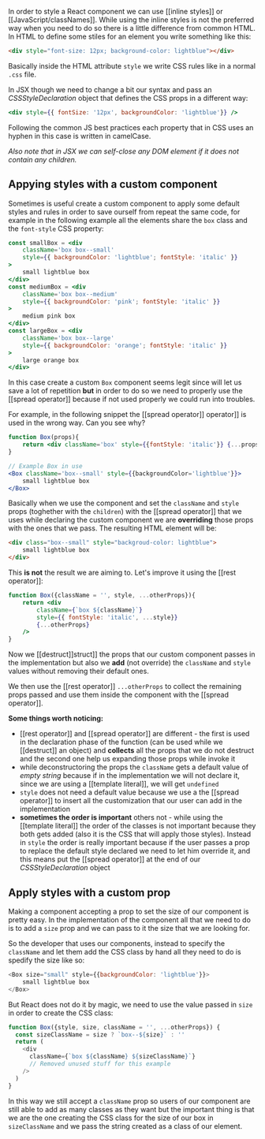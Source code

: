 In order to style a React component we can use [[inline styles]] or [[JavaScript/classNames]]. While using the inline styles is not the preferred way when you need to do so there is a little difference from common HTML.
In HTML to define some stiles for an element you write something like this:
```html
<div style="font-size: 12px; background-color: lightblue"></div>
```
Basically inside the HTML attribute `style` we write CSS rules like in a normal `.css` file.

In JSX though we need to change a bit our syntax and pass an *CSSStyleDeclaration* object that defines the CSS props in a different way:
```jsx
<div style={{ fontSize: '12px', backgroundColor: 'lightblue'}} />
```
Following the common JS best practices each property that in CSS uses an hyphen  in this case is written in camelCase.

*Also note that in JSX we can self-close any DOM element if it does not contain any children.*

## Appying styles with a custom component
Sometimes is useful create a custom component to apply some default styles and rules in order to save ourself from repeat the same code, for example in the following example all the elements share the `box` class and the `font-style` CSS property:
```jsx
const smallBox = <div 
	className='box box--small' 
	style={{ backgroundColor: 'lightblue'; fontStyle: 'italic' }}
>
	small lightblue box
</div>
const mediumBox = <div 
	className='box box--medium' 
	style={{ backgroundColor: 'pink'; fontStyle: 'italic' }}
>
	medium pink box
</div>
const largeBox = <div 
	className='box box--large' 
	style={{ backgroundColor: 'orange'; fontStyle: 'italic' }}
>
	large orange box
</div>
```
In this case create a custom `Box` component seems legit since will let us save a lot of repetition **but** in order to do so we need to properly use the [[spread operator]] because if not used properly we could run into troubles.

For example, in the following snippet the [[spread operator]] operator]] is used in the wrong way. Can you see why?
```jsx
function Box(props){
	return <div className='box' style={{fontStyle: 'italic'}} {...props} />
}

// Example Box in use
<Box className='box--small' style={{backgroundColor='lightblue'}}>
	small lightblue box
</Box>
```
Basically when we use the component and set the `className` and `style` props (toghether with the `children`) with the [[spread operator]] that we uses while declaring the custom component we are **overriding** those props with the ones that we pass. The resulting HTML element will be:
```html
<div class="box--small" style="backgroud-color: lightblue">
	small lightblue box
</div>
```
This **is not** the result we are aiming to. Let's improve it using the [[rest operator]]:
```jsx
function Box({className = '', style, ...otherProps}){
	return <div 
		className={`box ${className}`} 
		style={{ fontStyle: 'italic', ...style}} 
		{...otherProps} 
	/>
}
```
Now we [[destruct]]struct]] the props that our custom component passes in the implementation but also we **add** (not override) the `className` and `style` values without removing their default ones.

We then use the [[rest operator]] `...otherProps` to collect the remaining props passed and use them inside the component with the [[spread operator]].

**Some things worth noticing:**
* [[rest operator]] and [[spread operator]] are different - the first is used in the declaration phase of the function (can be used while we [[destruct]] an object) and **collects** all the props that we do not destruct and the second one help us expanding those props while invoke it
* while deconstructoring the props the `className` gets a default value of *empty string* because if in the implementation we will not declare it, since we are using a [[template literal]], we will get `undefined`
* `style` does not need a default value because we use a the [[spread operator]] to insert all the customization that our user can add in the implementation
* **sometimes the order is important** others not - while using the [[template literal]] the order of the classes is not important because they both gets added (also it is the CSS that will apply those styles). Instead in `style` the order is really important because if the user passes a prop to replace the default style declared we need to let him override it, and this means put the [[spread operator]] at the end of our *CSSStyleDeclaration* object

## Apply styles with a custom prop
Making a component accepting a prop to set the size of our component is pretty easy. In the implementation of the component all that we need to do is to add a `size` prop and we can pass to it the size that we are looking for.

So the developer that uses our components, instead to specify the `className` and let them add the CSS class by hand all they need to do is spedify the size like so:
```js
<Box size="small" style={{backgroundColor: 'lightblue'}}>
	small lightblue box
</Box>
```
But React does not do it by magic, we need to use the value passed in `size` in order to create the CSS class:
```js
function Box({style, size, className = '', ...otherProps}) {
  const sizeClassName = size ? `box--${size}` : ''
  return (
    <div
      className={`box ${className} ${sizeClassName}`}
      // Removed unused stuff for this example
    />
  )
}
```
In this way we still accept a `className` prop so users of our component are still able to add as many classes as they want but the important thing is that we are the one creating the CSS class for the size of our box in `sizeClassName` and we pass the string created as a class of our element.